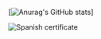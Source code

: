 [![Anurag's GitHub stats](https://github-readme-stats.vercel.app/api?username=edwrdq&theme=synthwave)]

![Spanish certificate](https://bip.brightspace.com/35e5420a-75d6-41c0-a3e3-c60191b06b96/d2l/awards/assertions/8967/view)
